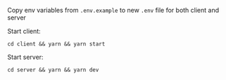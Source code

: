 Copy env variables from `.env.example` to new `.env` file for both client and server


Start client:

```
cd client && yarn && yarn start
```

Start server:
```
cd server && yarn && yarn dev
```
